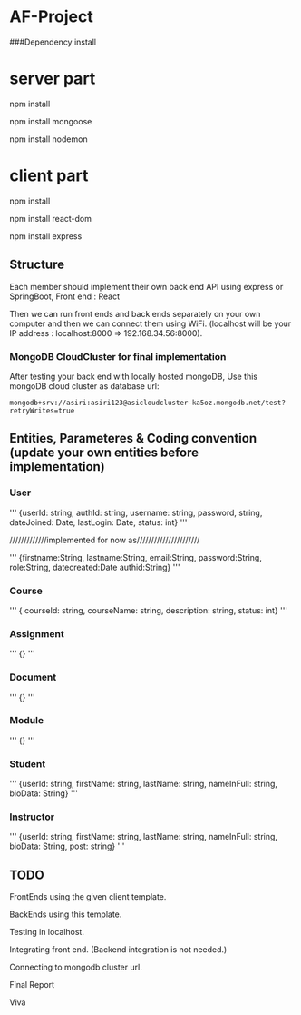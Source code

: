 # AF-Project


###Dependency install

# server part
npm install

npm install mongoose

npm install nodemon

# client part
npm install

npm install react-dom

npm install express

## Structure
Each member should implement their own back end API using express or SpringBoot, Front end : React

Then we can run front ends and back ends separately on your own computer and then we can connect them using WiFi. (localhost will be your IP address : localhost:8000 => 192.168.34.56:8000). 


### MongoDB CloudCluster for final implementation
After testing your back end with locally hosted mongoDB, Use this mongoDB cloud cluster as database url: 
```
mongodb+srv://asiri:asiri123@asicloudcluster-ka5oz.mongodb.net/test?retryWrites=true
```

## Entities, Parameteres & Coding convention (update your own entities before implementation)

### User
'''
{userId: string, authId: string, username: string, password, string, dateJoined: Date, lastLogin: Date, status: int}
'''

/////////////implemented for now as//////////////////////


'''
{firstname:String, lastname:String, email:String, password:String, role:String, datecreated:Date authid:String}
'''


### Course
'''
{ courseId: string, courseName: string, description: string, status: int}
'''
### Assignment
'''
{}
'''
### Document
'''
{}
'''
### Module
'''
{}
'''
### Student
'''
{userId: string, firstName: string, lastName: string, nameInFull: string, bioData: String}
'''
### Instructor
'''
{userId: string, firstName: string, lastName: string, nameInFull: string, bioData: String, post: string}
'''


## TODO 
FrontEnds using the given client template.

BackEnds using this template.

Testing in localhost.

Integrating front end. (Backend integration is not needed.)

Connecting to mongodb cluster url.

Final Report

Viva

